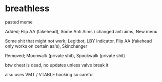 # breathless
pasted meme


Added;
Flip AA (fakehead),
Some Anti Aims / changed anti aims,
New menu


Some shit that might not work;
Legitbot,
LBY Indicator,
Flip AA (fakehead only works on certain aa's),
Skinchanger

Removed;
Moonwalk (private shit),
Spookwalk (private shit)


btw cheat is dead, no updates unless valve break it

also uses VMT / VTABLE hooking so careful
